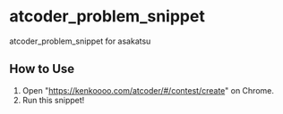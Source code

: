 # atcoder_problem_snippet

atcoder_problem_snippet for asakatsu

## How to Use

1. Open "https://kenkoooo.com/atcoder/#/contest/create" on Chrome.
2. Run this snippet!
